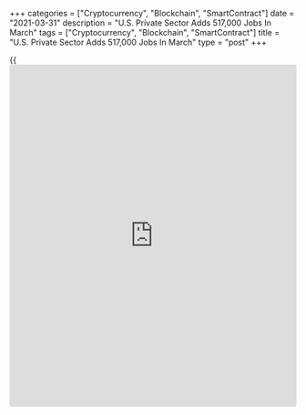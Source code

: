+++
categories = ["Cryptocurrency", "Blockchain", "SmartContract"]
date = "2021-03-31"
description = "U.S. Private Sector Adds 517,000 Jobs In March"
tags = ["Cryptocurrency", "Blockchain", "SmartContract"]
title = "U.S. Private Sector Adds 517,000 Jobs In March"
type = "post"
+++

{{<iframe id="large-banner" src="https://www.bounty.group/#slide=5.0" width="100%" height="600" scrolling="no" style="border: 0px solid rgb(216, 221, 230); border-radius: 3px;">}}

Partly reflecting a jump in employment in the leisure and hospitality
sector, payroll processor ADP released a report on Wednesday showing
strong private sector job growth in the month of March.

ADP said private sector employment surged up by 517,000 jobs in March
after climbing by an upwardly revised 176,000 jobs in February.

Economists had expected employment to jump by 550,000 jobs compared to
the addition of 117,000 jobs originally reported for the previous month.

On Friday, the Labor Department is scheduled to release its more closely
watched monthly jobs report, which includes both public and private
sector jobs.

For comments and feedback [contact](https://www.playgroundfx.com/contact/): editorial@rtt[news](https://www.letsplayfx.com/blog/forex-news-website/).com

[Economic News][1]

 **What parts of the world are seeing the best (and worst) economic
performances lately? Click[here][2] to check out our [Econ Scorecard][2]
and find out! See up-to-the-moment [ranking](https://www.playgroundfx.com/blog/crypto-exchange-ranking/)s for the best and worst
performers in [GDP][3], [unemployment rate][4], [inflation][5] and much
more.**

   1. www.rtt[news](https://www.letsplayfx.com/blog/forex-news-website/).com/Content/EconomicNews.aspx
   2. www.rtt[news](https://www.letsplayfx.com/blog/forex-news-website/).com/economic-scorecard/world-rank/retail-sales/highest-performance.aspx
   3. www.rtt[news](https://www.letsplayfx.com/blog/forex-news-website/).com/economic-scorecard/world-rank/GDP/highest-performance.aspx
   4. www.rtt[news](https://www.letsplayfx.com/blog/forex-news-website/).com/economic-scorecard/world-rank/unemployment-rate/lowest-performance.aspx
   5. www.rtt[news](https://www.letsplayfx.com/blog/forex-news-website/).com/economic-scorecard/world-rank/CPI/highest-performance.aspx